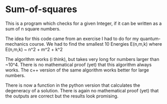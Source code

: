 # Sum-of-squares
This is a program which checks for a given Integer, if it can be written as a sum of n square numbers.

The idea for this code came from an exercise I had to do for my quantum-mechanics course.
We had to find the smallest 10 Energies E(n,m,k) where E(n,m,k) ~ n^2 + m^2 + k^2

The algorithm works (i think), but takes very long for numbers larger than ~10^4.
There is no mathematical proof (yet) that this algorithm always works.
The c++ version of the same algorithm works better for large numbers.

There is now a function in the python version that calculates the degeneracy of a solution.
There is again no mathematical proof (yet) that the outputs are correct but the results look promising.
